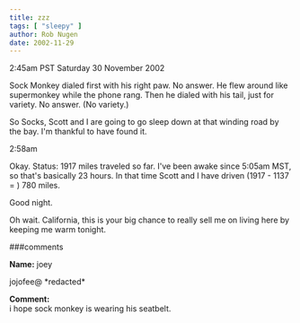 ```yaml
---
title: zzz
tags: [ "sleepy" ]
author: Rob Nugen
date: 2002-11-29
---
```


<p class=date>2:45am PST Saturday 30 November 2002</p>

<p>Sock Monkey dialed first with his right paw.  No answer.  He flew
around like supermonkey while the phone rang.  Then he dialed with his
tail, just for variety.  No answer.  (No variety.)</p>

<p>So Socks, Scott and I are going to go sleep down at that winding
road by the bay.  I'm thankful to have found it.</p>

<p class=date>2:58am</p>

<p>Okay.  Status: 1917 miles traveled so far.  I've been awake since
5:05am MST, so that's basically 23 hours.  In that time Scott and I
have driven (1917 - 1137 = ) 780 miles.</p>

<p>Good night.</p>

<p>Oh wait.  California, this is your big chance to really sell me on
living here by keeping me warm tonight.</p>

###comments

<p><b>Name:</b> joey

<p>jojofee@ *redacted*

<p><b>Comment:</b>
<br>i hope sock monkey is wearing his seatbelt.
